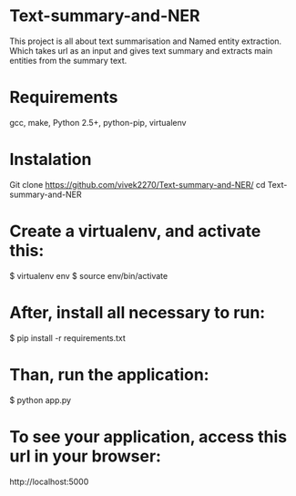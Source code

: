 # Text-summary-and-NER
This project is all about text summarisation and Named entity extraction. Which takes url as an input and gives text summary and extracts main entities from the summary text.

# Requirements
gcc, make, Python 2.5+, python-pip, virtualenv

# Instalation
Git clone https://github.com/vivek2270/Text-summary-and-NER/
cd Text-summary-and-NER
# Create a virtualenv, and activate this:
$ virtualenv env 
$ source env/bin/activate

# After, install all necessary to run:

$ pip install -r requirements.txt

# Than, run the application:
$ python app.py

# To see your application, access this url in your browser:
http://localhost:5000

